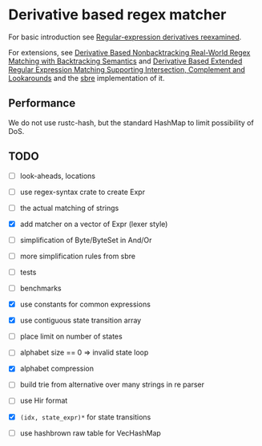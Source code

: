 # Derivative based regex matcher

For basic introduction see
[Regular-expression derivatives reexamined](https://www.khoury.northeastern.edu/home/turon/re-deriv.pdf).

For extensions, see
[Derivative Based Nonbacktracking Real-World Regex Matching with Backtracking Semantics](https://www.microsoft.com/en-us/research/uploads/prod/2023/04/pldi23main-p249-final.pdf)
and
[Derivative Based Extended Regular Expression Matching Supporting Intersection, Complement and Lookarounds](https://arxiv.org/pdf/2309.14401)
and the [sbre](https://github.com/ieviev/sbre/) implementation of it.

## Performance

We do not use rustc-hash, but the standard HashMap to limit possibility of DoS.

## TODO

- [ ] look-aheads, locations
- [ ] use regex-syntax crate to create Expr
- [ ] the actual matching of strings
- [x] add matcher on a vector of Expr (lexer style)  
- [ ] simplification of Byte/ByteSet in And/Or
- [ ] more simplification rules from sbre
- [ ] tests
- [ ] benchmarks

- [x] use constants for common expressions
- [x] use contiguous state transition array
- [ ] place limit on number of states
- [ ] alphabet size == 0 => invalid state loop
- [x] alphabet compression
- [ ] build trie from alternative over many strings in re parser
- [ ] use Hir format
- [x] `(idx, state_expr)*` for state transitions
- [ ] use hashbrown raw table for VecHashMap
